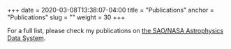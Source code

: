 +++
date = 2020-03-08T13:38:07-04:00
title = "Publications"
anchor = "Publications"
slug = ""
weight = 30
+++

For a full list, please check my publications on [the SAO/NASA Astrophysics Data System](https://ui.adsabs.harvard.edu/search/q=orcid%3A0000-0002-2332-8178&sort=date+desc).

